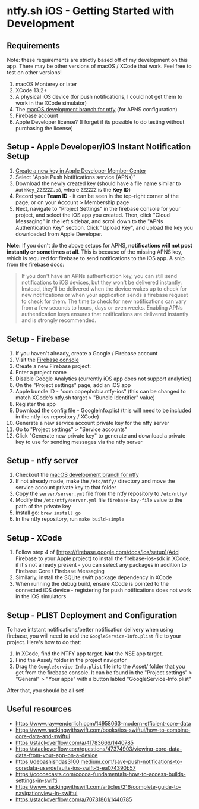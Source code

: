 # ntfy.sh iOS - Getting Started with Development

## Requirements
Note: these requirements are strictly based off of my development on this app. There may be other versions of macOS / XCode that work. Feel free to test on other versions!

1. macOS Monterey or later
1. XCode 13.2+
1. A physical iOS device (for push notifications, I could not get them to work in the XCode simulator)
1. The [macOS development branch for ntfy](https://github.com/Copephobia/ntfy/tree/macos-development) (for APNS configuration)
1. Firebase account
1. Apple Developer license? (I forget if its possible to do testing without purchasing the license)

## Setup - Apple Developer/iOS Instant Notification Setup

1. [Create a new key in Apple Developer Member Center](https://developer.apple.com/account/resources/authkeys/add)
  1. Select "Apple Push Notifications service (APNs)"
1. Download the newly created key (should have a file name similar to `AuthKey_ZZZZZZ.p8`, where `ZZZZZZ` is the **Key ID**)
1. Record your **Team ID** - it can be seen in the top-right corner of the page, or on your Account > Membership page
1. Next, navigate to "Project Settings" in the firebase console for your project, and select the iOS app you created. Then, click "Cloud Messaging" in the left sidebar, and scroll down to the "APNs Authentication Key" section. Click "Upload Key", and upload the key you downloaded from Apple Developer.

**Note:** If you don't do the above setups for APNS, **notifications will not post instantly or sometimes at all**. This is because of the missing APNS key, which is required for firebase to send notifications to the iOS app. A snip from the firebase docs:

> If you don't have an APNs authentication key, you can still send notifications to iOS devices, but they won't be delivered instantly. Instead, they'll be delivered when the device wakes up to check for new notifications or when your application sends a firebase request to check for them. The time to check for new notifications can vary from a few seconds to hours, days or even weeks. Enabling APNs authentication keys ensures that notifications are delivered instantly and is strongly recommended.

## Setup - Firebase

1. If you haven't already, create a Google / Firebase account
1. Visit the [Firebase console](https://console.firebase.google.com)
1. Create a new Firebase project:
  1. Enter a project name
  1. Disable Google Analytics (currently iOS app does not support analytics)
1. On the "Project settings" page, add an iOS app
  1. Apple bundle ID - "com.copephobia.ntfy-ios" (this can be changed to match XCode's ntfy.sh target > "Bundle Identifier" value)
  1. Register the app
  1. Download the config file - GoogleInfo.plist (this will need to be included in the ntfy-ios repository / XCode)
1. Generate a new service account private key for the ntfy server
  1. Go to "Project settings" > "Service accounts"
  1. Click "Generate new private key" to generate and download a private key to use for sending messages via the ntfy server

## Setup - ntfy server

1. Checkout the [macOS development branch for ntfy](https://github.com/Copephobia/ntfy/tree/macos-development)
1. If not already made, make the `/etc/ntfy/` directory and move the service account private key to that folder
1. Copy the `server/server.yml` file from the ntfy repository to `/etc/ntfy/`
1. Modify the `/etc/ntfy/server.yml` file `firebase-key-file` value to the path of the private key
1. Install go: `brew install go`
1. In the ntfy repository, run `make build-simple`

## Setup - XCode

1. Follow step 4 of [https://firebase.google.com/docs/ios/setup](Add Firebase to your Apple project) to install the firebase-ios-sdk in XCode, if it's not already present - you can select any packages in addition to Firebase Core / Firebase Messaging
1. Similarly, install the SQLite.swift package dependency in XCode
1. When running the debug build, ensure XCode is pointed to the connected iOS device - registering for push notifications does not work in the iOS simulators

## Setup - PLIST Deployment and Configuration
To have intstant notifications/better notification delivery when using firebase, you will need to add the `GoogleService-Info.plist` file to your project. Here's how to do that:

1. In XCode, find the NTFY app target. **Not** the NSE app target.
1. Find the Asset/ folder in the project navigator
1. Drag the `GoogleService-Info.plist` file into the Asset/ folder that you get from the firebase console. It can be found in the "Project settings" > "General" > "Your apps"  with a button labled "GoogleService-Info.plist"

After that, you should be all set!

## Useful resources

- https://www.raywenderlich.com/14958063-modern-efficient-core-data
- https://www.hackingwithswift.com/books/ios-swiftui/how-to-combine-core-data-and-swiftui
- https://stackoverflow.com/a/41783666/1440785
- https://stackoverflow.com/questions/47374903/viewing-core-data-data-from-your-app-on-a-device
- https://debashishdas3100.medium.com/save-push-notifications-to-coredata-userdefaults-ios-swift-5-ea074390b57
- https://cocoacasts.com/cocoa-fundamentals-how-to-access-builds-settings-in-swifti
- https://www.hackingwithswift.com/articles/216/complete-guide-to-navigationview-in-swiftui
- https://stackoverflow.com/a/70731861/1440785
